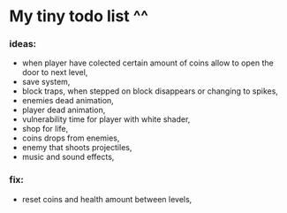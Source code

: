  # My tiny todo list ^^
 ### ideas:
 - when player have colected certain amount of coins allow to open the door to next level,
 - save system,
 - block traps, when stepped on block disappears or changing to spikes,
 - enemies dead animation,
 - player dead animation,
 - vulnerability time for player with white shader,
 - shop for life,
 - coins drops from enemies,
 - enemy that shoots projectiles,
 - music and sound effects,


 ### fix:
 - reset coins and health amount between levels,
